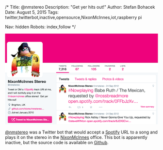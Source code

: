 /*
Title: @nmstereo
Description: "Get yer hits out!"
Author: Stefan Bohacek
Date: August 5, 2015
Tags: twitter,twitterbot,inactive,opensource,NixonMcInnes,iot,raspberry pi

Nav: hidden
Robots: index,follow
*/

[![](/content/bots/twitterbots/images/nmstereo.png)](https://twitter.com/nmstereo)

[@nmstereo](https://twitter.com/nmstereo) was a Twitter bot that would accept a [Spotify](https://www.spotify.com/) URL to a song and plays it on the stereo in the [NixonMcInnes](https://twitter.com/nixonmcinnes) office. This bot is apparently inactive, but the source code is available on [Github](https://github.com/nixmc/nmstereo-enterprise-edition/).